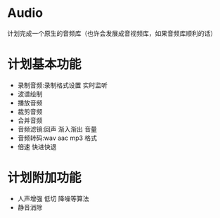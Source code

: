 # Audio
计划完成一个原生的音频库（也许会发展成音视频库，如果音频库顺利的话）
# 计划基本功能
- 录制音频:录制格式设置 实时监听
- 波谱绘制
- 播放音频
- 裁剪音频
- 合并音频
- 音频滤镜:回声 渐入渐出 音量
- 音频转码:wav aac mp3 格式
- 倍速 快进快退

# 计划附加功能
- 人声增强 低切 降噪等算法
- 静音消除

